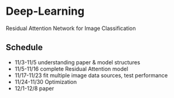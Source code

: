 # Deep-Learning
Residual Attention Network for Image Classification

## Schedule
* 11/3-11/5	understanding paper & model structures
* 11/5-11/16 complete Residual Attention model
* 11/17-11/23	fit multiple image data sources, test performance
* 11/24-11/30	Optimization
* 12/1-12/8	paper
